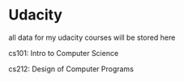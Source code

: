 Udacity
=======

all data for my udacity courses will be stored here


cs101:
Intro to Computer Science


cs212:
Design of Computer Programs
